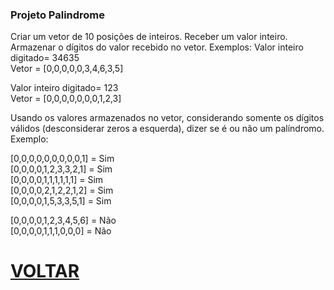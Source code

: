 ### Projeto Palindrome

Criar um vetor de 10 posições de inteiros.
Receber um valor inteiro.
Armazenar o dígitos do valor recebido no vetor.
Exemplos:
   Valor inteiro digitado= 34635 </br>
   Vetor = [0,0,0,0,0,3,4,6,3,5] 

  Valor inteiro digitado= 123 </br>
   Vetor = [0,0,0,0,0,0,0,1,2,3]


Usando os valores armazenados no vetor, considerando somente os dígitos válidos (desconsiderar zeros a esquerda), dizer se é  ou não um palíndromo. </br>
Exemplo:

[0,0,0,0,0,0,0,0,0,1] = Sim </br>
[0,0,0,0,1,2,3,3,2,1] = Sim </br>
[0,0,0,0,1,1,1,1,1,1] = Sim </br>
[0,0,0,0,2,1,2,2,1,2] = Sim </br>
[0,0,0,0,1,5,3,3,5,1] = Sim </br>

[0,0,0,0,1,2,3,4,5,6] = Não</br>
[0,0,0,0,1,1,1,0,0,0] = Não

# [VOLTAR](../../README.md)